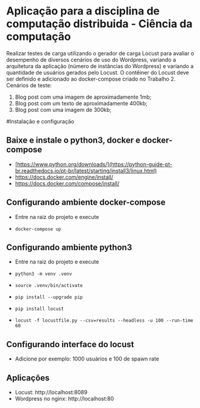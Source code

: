# Aplicação para a disciplina de computação distribuida - Ciência da computação

Realizar testes de carga utilizando o gerador de carga Locust para avaliar o desempenho de diversos cenários de uso do Wordpress, variando a arquitetura da aplicação (número de instâncias do Wordpress) e variando a quantidade de usuários gerados pelo Locust. O contêiner do Locust deve ser definido e adicionado ao docker-compose criado no Trabalho 2.
Cenários de teste:
1) Blog post com uma imagem de aproximadamente 1mb;
2) Blog post com um texto de aproximadamente 400kb;
3) Blog post com uma imagem de 300kb;

#Instalação e configuração

## Baixe e instale o python3, docker e docker-compose
- [https://www.python.org/downloads/](https://python-guide-pt-br.readthedocs.io/pt-br/latest/starting/install3/linux.html)
- https://docs.docker.com/engine/install/
- https://docs.docker.com/compose/install/

## Configurando ambiente docker-compose

- Entre na raiz do projeto e execute

- `docker-compose up `

## Configurando ambiente python3

- Entre na raiz do projeto e execute

- `python3 -m venv .venv`

- `source .venv/bin/activate`

- `pip install --upgrade pip`

- `pip install locust`

- `locust -f locustfile.py --csv=results --headless -u 100 --run-time 60`

## Configurando interface do locust

- Adicione por exemplo: 1000 usuários e 100 de spawn rate
## Aplicações
- Locust: http://localhost:8089
- Wordpress no nginx: http://localhost:80
